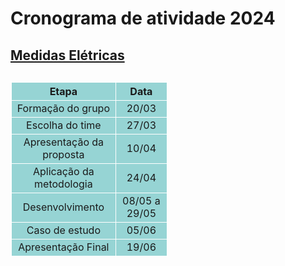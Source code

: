 # Cronograma de atividade 2024
<!DOCTYPE html>
<html>
<head>
<style>
table, th, td {
  border: 1px solid white;
  border-collapse: collapse;
}
th, td {
  background-color: #96D4D4;
  text-align: center
}
</style>
</head>
<body>

<h2> <u> Medidas Elétricas</u> <h2>

<table style="width:50%">
  <tr>
    <th> Etapa </th>
    <th> Data </th> 
  </tr>
  <tr>
    <td> Formação do grupo </td>
    <td> 20/03 </td>
  </tr>
  <tr>
    <td> Escolha do time </td>
    <td> 27/03</td>
  </tr>
  <tr>
    <td> Apresentação da proposta </td>
    <td> 10/04 </td>
  </tr>
  <tr>
    <td> Aplicação da metodologia </td>
    <td> 24/04 </td>
  </tr>
  <tr>
    <td> Desenvolvimento </td>
    <td> 08/05 a 29/05 </td>
  </tr>
  <tr>
    <td> Caso de estudo </td>
    <td> 05/06 </td>
  </tr>
  <tr>
    <td> Apresentação Final </td>
    <td> 19/06 </td>
  </tr>

</table>

</body>
</html>

